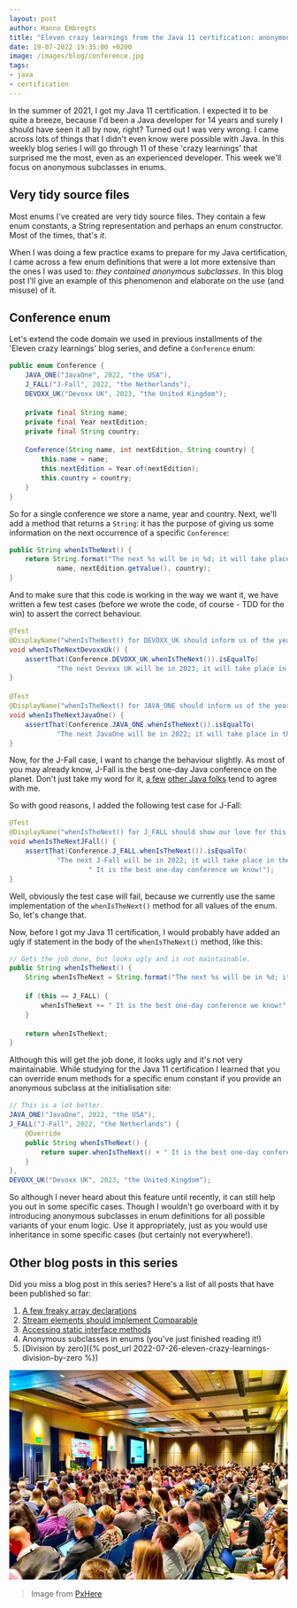 ```yaml
---
layout: post
author: Hanno Embregts
title: "Eleven crazy learnings from the Java 11 certification: anonymous subclasses in enums (4/11)"
date: 19-07-2022 19:35:00 +0200
image: /images/blog/conference.jpg
tags: 
- java
- certification
---
```


In the summer of 2021, I got my Java 11 certification. I expected it to be quite a breeze, because I'd been a Java developer for 14 years and surely I should have seen it all by now, right? Turned out I was very wrong. I came across lots of things that I didn't even know were possible with Java. In this weekly blog series I will go through 11 of these 'crazy learnings' that surprised me the most, even as an experienced developer. This week we'll focus on anonymous subclasses in enums.

## Very tidy source files

Most enums I've created are very tidy source files. They contain a few enum constants, a String representation and perhaps an enum constructor. Most of the times, that's *it*.

When I was doing a few practice exams to prepare for my Java certification, I came across a few enum definitions that were a lot more extensive than the ones I was used to: *they contained anonymous subclasses*. In this blog post I'll give an example of this phenomenon and elaborate on the use (and misuse) of it.

## Conference enum

Let's extend the code domain we used in previous installments of the 'Eleven crazy learnings' blog series, and define a `Conference` enum:

```java
public enum Conference {
    JAVA_ONE("JavaOne", 2022, "the USA"),
    J_FALL("J-Fall", 2022, "the Netherlands"),
    DEVOXX_UK("Devoxx UK", 2023, "the United Kingdom");

    private final String name;
    private final Year nextEdition;
    private final String country;

    Conference(String name, int nextEdition, String country) {
        this.name = name;
        this.nextEdition = Year.of(nextEdition);
        this.country = country;
    }
}
```

So for a single conference we store a name, year and country.
Next, we'll add a method that returns a `String`: it has the purpose of giving us some information on the next occurrence of a specific `Conference`:

```java
public String whenIsTheNext() {
    return String.format("The next %s will be in %d; it will take place in %s.",
            name, nextEdition.getValue(), country);
}
```

And to make sure that this code is working in the way we want it, we have written a few test cases (before we wrote the code, of course - TDD for the win) to assert the correct behaviour.

```java
@Test
@DisplayName("whenIsTheNext() for DEVOXX_UK should inform us of the year and place of the next Devoxx UK")
void whenIsTheNextDevoxxUk() {
    assertThat(Conference.DEVOXX_UK.whenIsTheNext()).isEqualTo(
            "The next Devoxx UK will be in 2023; it will take place in the United Kingdom.");
}

@Test
@DisplayName("whenIsTheNext() for JAVA_ONE should inform us of the year and place of the next JavaOne")
void whenIsTheNextJavaOne() {
    assertThat(Conference.JAVA_ONE.whenIsTheNext()).isEqualTo(
            "The next JavaOne will be in 2022; it will take place in the USA.");
}
```

Now, for the J-Fall case, I want to change the behaviour slightly.
As most of you may already know, J-Fall is the best one-day Java conference on the planet.
Don't just take my word for it, [a few](https://twitter.com/hansolo_/status/786514484017950720?s=20&t=xOYqkjOJXAOzd7cN2ai5Wg) [other Java folks](https://twitter.com/KoTurk77/status/1456174204525686789?s=20&t=qVlzQ4QBNymS4Ex1R6vpPQ) tend to agree with me.

So with good reasons, I added the following test case for J-Fall:

```java
@Test
@DisplayName("whenIsTheNext() for J_FALL should show our love for this fantastic conference!")
void whenIsTheNextJFall() {
    assertThat(Conference.J_FALL.whenIsTheNext()).isEqualTo(
            "The next J-Fall will be in 2022; it will take place in the Netherlands." +
                    " It is the best one-day conference we know!");
}
```

Well, obviously the test case will fail, because we currently use the same implementation of the `whenIsTheNext()` method for all values of the enum. So, let's change that. 

Now, before I got my Java 11 certification, I would probably have added an ugly if statement in the body of the `whenIsTheNext()` method, like this:

```java
// Gets the job done, but looks ugly and is not maintainable.
public String whenIsTheNext() {
    String whenIsTheNext = String.format("The next %s will be in %d; it will take place in %s.", name, nextEdition.getValue(), country);
    
    if (this == J_FALL) {
        whenIsTheNext += " It is the best one-day conference we know!";
    }
    
    return whenIsTheNext;
}
```

Although this will get the job done, it looks ugly and it's not very maintainable.
While studying for the Java 11 certification I learned that you can override enum methods for a specific enum constant if you provide an anonymous subclass at the initialisation site:

```java
// This is a lot better.
JAVA_ONE("JavaOne", 2022, "the USA"),
J_FALL("J-Fall", 2022, "the Netherlands") {
    @Override
    public String whenIsTheNext() {
        return super.whenIsTheNext() + " It is the best one-day conference we know!";
    }
},
DEVOXX_UK("Devoxx UK", 2023, "the United Kingdom");
```

So although I never heard about this feature until recently, it can still help you out in some specific cases.
Though I wouldn't go overboard with it by introducing anonymous subclasses in enum definitions for all possible variants of your enum logic.
Use it appropriately, just as you would use inheritance in some specific cases (but certainly not everywhere!).

## Other blog posts in this series

Did you miss a blog post in this series? Here's a list of all posts that have been published so far:

1. [A few freaky array declarations](/2022/06/28/eleven-crazy-learnings-initialising-arrays.html)
2. [Stream elements should implement Comparable](/2022/07/05/eleven-crazy-learnings-stream-elements-comparable.html)
3. [Accessing static interface methods](/2022/07/12/eleven-crazy-learnings-accessing-static-interface-methods.html)
4. Anonymous subclasses in enums (you've just finished reading it!)
5. [Division by zero]({% post_url 2022-07-26-eleven-crazy-learnings-division-by-zero %})

![Conference](/images/blog/conference.jpg)
> Image from <a href="https://pxhere.com/nl/photo/489447">PxHere</a>